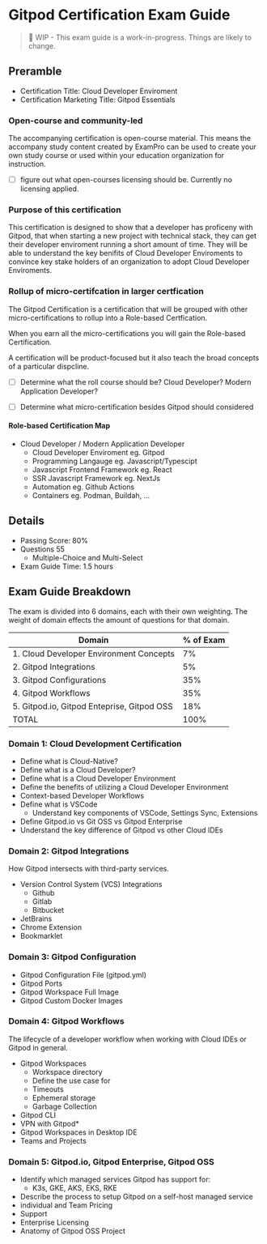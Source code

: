 # Gitpod Certification Exam Guide

> 🚧 WIP - This exam guide is a work-in-progress. Things are likely to change.

## Preramble

- Certification Title: Cloud Developer Enviroment
- Certification Marketing Title: Gitpod Essentials

### Open-course and community-led

The accompanying certification is open-course material.
This means the accompany study content created by ExamPro can be used to create your own study course or used within your education organization for instruction.

- [ ] figure out what open-courses licensing should be. Currently no licensing applied.

### Purpose of this certification

This certification is designed to show that a developer has proficeny with Gitpod, that when starting a new project with technical stack, they can get their developer enviroment running a short amount of time. They will be able to understand the key benifits of Cloud Developer Enviroments to convince key stake holders of an organization to adopt Cloud Developer Enviroments.

### Rollup of micro-certifcation in larger certfication

The Gitpod Certification is a certification that will be grouped with other micro-certifications to rollup into a Role-based Certfication.

When you earn all the micro-certifications you will gain the Role-based Certification.

A certification will be product-focused but it also teach the broad concepts of a particular dispcline. 

- [ ] Determine what the roll course should be? Cloud Developer? Modern Application Developer?
- [ ] Determine what micro-certification besides Gitpod should considered


#### Role-based Certification Map

- Cloud Developer / Modern Application Developer
    - Cloud Developer Enviroment eg. Gitpod
    - Programming Langauge eg. Javascript/Typescipt
    - Javascript Frontend Framework eg. React
    - SSR Javascript Framework eg. NextJs
    - Automation eg. Github Actions
    - Containers eg. Podman, Buildah, ...

## Details

- Passing Score: 80%
- Questions 55 
    - Multiple-Choice and Multi-Select
- Exam Guide Time: 1.5 hours

## Exam Guide Breakdown

The exam is divided into 6 domains, each with their own weighting. The weight of domain effects the amount of questions for that domain.

| Domain | % of Exam |
|---|----|
| 1. Cloud Developer Environment Concepts | 7% |
| 2. Gitpod Integrations  | 5% |
| 3. Gitpod Configurations  | 35% |
| 4. Gitpod Workflows  | 35% |
| 5. Gitpod.io, Gitpod Enteprise, Gitpod OSS  | 18% |
| TOTAL | 100% |


### Domain 1: Cloud Development Certification
- Define what is Cloud-Native?
- Define what is a Cloud Developer?
- Define what is a Cloud Developer Environment
- Define the benefits of utilizing a Cloud Developer Environment
- Context-based Developer Workflows  
- Define what is VSCode
    - Understand key components of VSCode, Settings Sync, Extensions
- Define Gitpod.io vs Git OSS vs Gitpod Enterprise
- Understand the key difference of Gitpod vs other Cloud IDEs

### Domain 2: Gitpod Integrations

How Gitpod intersects with third-party services.
- Version Control System (VCS) Integrations
    - Github
    - Gitlab
    - Bitbucket
- JetBrains
- Chrome Extension
- Bookmarklet

### Domain 3: Gitpod Configuration

- Gitpod Configuration File (gitpod.yml)
- Gitpod Ports
- Gitpod Workspace Full Image
- Gitpod Custom Docker Images

### Domain 4: Gitpod Workflows

The lifecycle of a developer workflow when working with Cloud IDEs or Gitpod in general.
-	Gitpod Workspaces
    - Workspace directory
    - Define the use case for
    - Timeouts
    - Ephemeral storage
    - Garbage Collection
- Gitpod CLI
- VPN with Gitpod*
- Gitpod Workspaces in Desktop IDE
- Teams and Projects

### Domain 5: Gitpod.io, Gitpod Enterprise, Gitpod OSS
- Identify which managed services Gitpod has support for:
    - K3s, GKE, AKS, EKS, RKE
- Describe the process to setup Gitpod on a self-host managed service
-	individual and Team Pricing
-	Support
-	Enterprise Licensing
-	Anatomy of Gitpod OSS Project 
